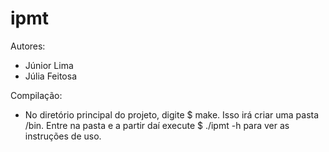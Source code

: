 # ipmt
Autores:
- Júnior Lima
- Júlia Feitosa

Compilação:
- No diretório principal do projeto, digite $ make. Isso irá criar uma pasta /bin. Entre na pasta e a partir daí execute $ ./ipmt -h para ver as instruções de uso.

